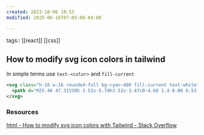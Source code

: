 ```yaml
---
created: 2023-10-06 19:53
modified: 2025-06-16T07:05:00-04:00

---
```

tags:: [[react]] [[css]]
## How to modify svg icon colors in tailwind


In simple terms use `text-<color>` and `fill-current`

```xml
<svg class="h-16 w-16 rounded-full bg-cyan-400 fill-current text-white" viewBox="0 0 60 60">
  <path d="M25.46 47.31V30h-3.52v-5.74h3.52v-3.47c0-4.68 1.4-8.06 6.53-8.06h6.1v5.73h-4.3c-2.15 0-2.64 1.43-2.64 2.92v2.88h6.62l-.9 5.74h-5.72V47.3h-5.69z" />
</svg>
```



### Resources
[html - How to modify svg icon colors with Tailwind - Stack Overflow](https://stackoverflow.com/questions/64197107/how-to-modify-svg-icon-colors-with-tailwind)
